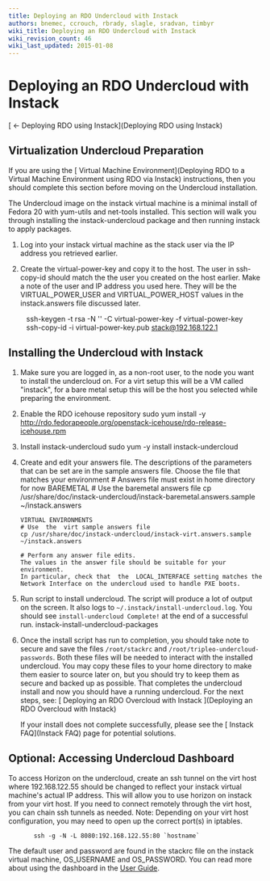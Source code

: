 ```yaml
---
title: Deploying an RDO Undercloud with Instack
authors: bnemec, ccrouch, rbrady, slagle, sradvan, timbyr
wiki_title: Deploying an RDO Undercloud with Instack
wiki_revision_count: 46
wiki_last_updated: 2015-01-08
---
```


# Deploying an RDO Undercloud with Instack

[ ← Deploying RDO using Instack](Deploying RDO using Instack)

## Virtualization Undercloud Preparation

If you are using the [ Virtual Machine Environment](Deploying RDO to a Virtual Machine Environment using RDO via Instack) instructions, then you should complete this section before moving on the Undercloud installation.

The Undercloud image on the instack virtual machine is a minimal install of Fedora 20 with yum-utils and net-tools installed. This section will walk you through installing the instack-undercloud package and then running instack to apply packages.

1. Log into your instack virtual machine as the stack user via the IP address you retrieved earlier.

2. Create the virtual-power-key and copy it to the host. The user in ssh-copy-id should match the the user you created on the host earlier. Make a note of the user and IP address you used here. They will be the VIRTUAL_POWER_USER and VIRTUAL_POWER_HOST values in the instack.answers file discussed later.

         ssh-keygen -t rsa -N '' -C virtual-power-key -f virtual-power-key
         ssh-copy-id -i virtual-power-key.pub stack@192.168.122.1

## Installing the Undercloud with Instack

1.  Make sure you are logged in, as a non-root user, to the node you want to install the undercloud on. For a virt setup this will be a VM called "instack", for a bare metal setup this will be the host you selected while preparing the environment.
2.  Enable the RDO icehouse repository
        sudo yum install -y http://rdo.fedorapeople.org/openstack-icehouse/rdo-release-icehouse.rpm

3.  Install instack-undercloud
        sudo yum -y install instack-undercloud

4.  Create and edit your answers file. The descriptions of the parameters that can be set are in the sample answers file. Choose the file that matches your environment
        # Answers file must exist in home directory for now
        BAREMETAL
        # Use the baremetal answers file
        cp /usr/share/doc/instack-undercloud/instack-baremetal.answers.sample ~/instack.answers

        VIRTUAL ENVIRONMENTS
        # Use  the  virt sample answers file
        cp /usr/share/doc/instack-undercloud/instack-virt.answers.sample ~/instack.answers

        # Perform any answer file edits. 
        The values in the answer file should be suitable for your environment. 
        In particular, check that  the  LOCAL_INTERFACE setting matches the Network Interface on the undercloud used to handle PXE boots.

5.  Run script to install undercloud. The script will produce a lot of output on the screen. It also logs to `~/.instack/install-undercloud.log`. You should see `install-undercloud Complete!` at the end of a successful run.
        instack-install-undercloud-packages

6.  Once the install script has run to completion, you should take note to secure and save the files `/root/stackrc` and `/root/tripleo-undercloud-passwords`. Both these files will be needed to interact with the installed undercloud. You may copy these files to your home directory to make them easier to source later on, but you should try to keep them as secure and backed up as possible.
    That completes the undercloud install and now you should have a running undercloud. For the next steps, see: [ Deploying an RDO Overcloud with Instack ](Deploying an RDO Overcloud with Instack)

    If your install does not complete successfully, please see the [ Instack FAQ](Instack FAQ) page for potential solutions.

## Optional: Accessing Undercloud Dashboard

To access Horizon on the undercloud, create an ssh tunnel on the virt host where 192.168.122.55 should be changed to reflect your instack virtual machine's actual IP address. This will allow you to use horizon on instack from your virt host. If you need to connect remotely through the virt host, you can chain ssh tunnels as needed. Note: Depending on your virt host configuration, you may need to open up the correct port(s) in iptables.

           ssh -g -N -L 8080:192.168.122.55:80 `hostname`

The default user and password are found in the stackrc file on the instack virtual machine, OS_USERNAME and OS_PASSWORD. You can read more about using the dashboard in the [User Guide](http://docs.openstack.org/user-guide/content/log_in_dashboard.html).
